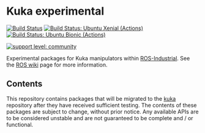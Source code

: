 # Kuka experimental

[![Build Status](http://build.ros.org/job/Kdev__kuka_experimental__ubuntu_xenial_amd64/badge/icon)](http://build.ros.org/job/Kdev__kuka_experimental__ubuntu_xenial_amd64)
[![Build Status: Ubuntu Xenial (Actions)](https://github.com/ros-industrial/kuka_experimental/workflows/CI%20-%20Ubuntu%20Xenial/badge.svg?branch=indigo-devel)](https://github.com/ros-industrial/kuka_experimental/actions?query=workflow%3A%22CI+-+Ubuntu+Xenial%22)
[![Build Status: Ubuntu Bionic (Actions)](https://github.com/ros-industrial/kuka_experimental/workflows/CI%20-%20Ubuntu%20Bionic/badge.svg?branch=indigo-devel)](https://github.com/ros-industrial/kuka_experimental/actions?query=workflow%3A%22CI+-+Ubuntu+Bionic%22)


[![support level: community](https://img.shields.io/badge/support%20level-community-lightgray.png)](http://rosindustrial.org/news/2016/10/7/better-supporting-a-growing-ros-industrial-software-platform)

Experimental packages for Kuka manipulators within [ROS-Industrial][].
See the [ROS wiki][] page for more information.


## Contents

This repository contains packages that will be migrated to the [kuka][]
repository after they have received sufficient testing. The contents of 
these packages are subject to change, without prior notice. Any available 
APIs are to be considered unstable and are not guaranteed to be complete 
and / or functional.


[ROS-Industrial]: http://wiki.ros.org/Industrial
[ROS wiki]: http://wiki.ros.org/kuka_experimental
[kuka]: https://github.com/ros-industrial/kuka
